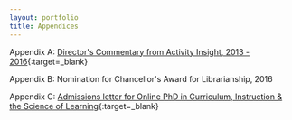 ```yaml
---
layout: portfolio
title: Appendices
---
```


Appendix A: [Director's Commentary from Activity Insight, 2013 - 2016](/uploads/appendix_reviews.pdf){:target=_blank}

Appendix B: Nomination for Chancellor's Award for Librarianship, 2016

Appendix C: [Admissions letter for Online PhD in Curriculum, Instruction & the Science of Learning](/uploads/artifact_UB.pdf){:target=_blank}